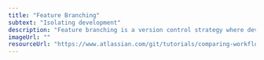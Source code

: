 ```yaml
---
title: "Feature Branching"
subtext: "Isolating development"
description: "Feature branching is a version control strategy where developers create a branch for each new feature, isolating development and making integration easier.<br><br>Think of feature branching as setting up individual workstations for each project in a workshop."
imageUrl: ""
resourceUrl: "https://www.atlassian.com/git/tutorials/comparing-workflows/feature-branch-workflow"
---
```

